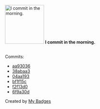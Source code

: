 <img src="https://my-badges.github.io/my-badges/morning-commits.png" alt="I commit in the morning." title="I commit in the morning." width="128">
<strong>I commit in the morning.</strong>
<br><br>

Commits:

- <a href="https://github.com/mmichie/m28/commit/aa93036862a0ece4063fe9582379f27a6706ac3f">aa93036</a>
- <a href="https://github.com/mmichie/m28/commit/38abaa32ba2bd5e345762f56b2cbdd75e0d9f25a">38abaa3</a>
- <a href="https://github.com/mmichie/m28/commit/04aa193c19dd8355dc9319eaa88d40c47dee035b">04aa193</a>
- <a href="https://github.com/mmichie/m28/commit/bf1f15c22a68db74d3235efabc155f7469a669d6">bf1f15c</a>
- <a href="https://github.com/mmichie/m28/commit/f2f13d0e14cb67839d663133818f3ba057988459">f2f13d0</a>
- <a href="https://github.com/mmichie/m28/commit/6f9a30df0ba8ba8e2bcd95e0787356c44fecade4">6f9a30d</a>


Created by <a href="https://github.com/my-badges/my-badges">My Badges</a>